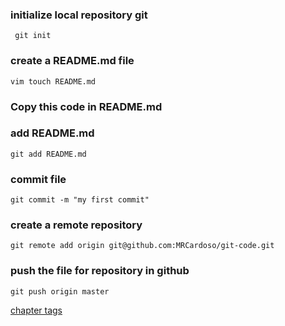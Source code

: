 
### initialize local repository git
	 git init

### create a README.md file
	vim touch README.md
	
### Copy this code in README.md

### add README.md
	git add README.md
### commit file
	git commit -m "my first commit"

### create a remote repository
	git remote add origin git@github.com:MRCardoso/git-code.git

### push the file for repository in github
	git push origin master

[chapter tags](https://github.com/MRCardoso/git-code/blob/master/topics/tag.md)
